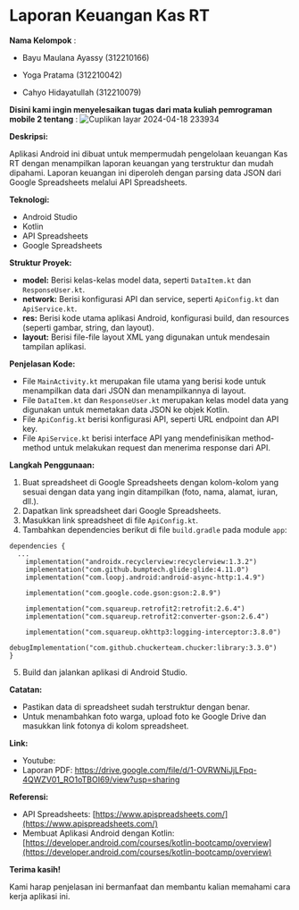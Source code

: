 # Laporan Keuangan Kas RT

 **Nama Kelompok** : 
 
 - Bayu Maulana Ayassy   (312210166)
 
 - Yoga Pratama          (312210042)
 
 - Cahyo Hidayatullah    (312210079)

 **Disini kami ingin menyelesaikan tugas dari mata kuliah pemrograman mobile 2 tentang** :
 ![Cuplikan layar 2024-04-18 233934](https://github.com/Bayuayassy/iuran_kas/assets/115678251/3722a93e-8a37-417a-9060-2eacacc6c34f)

**Deskripsi:**

Aplikasi Android ini dibuat untuk mempermudah pengelolaan keuangan Kas RT dengan menampilkan laporan keuangan yang terstruktur dan mudah dipahami. Laporan keuangan ini diperoleh dengan parsing data JSON dari Google Spreadsheets melalui API Spreadsheets.

**Teknologi:**

* Android Studio
* Kotlin
* API Spreadsheets
* Google Spreadsheets

**Struktur Proyek:**

* **model:** Berisi kelas-kelas model data, seperti `DataItem.kt` dan `ResponseUser.kt`.
* **network:** Berisi konfigurasi API dan service, seperti `ApiConfig.kt` dan `ApiService.kt`.
* **res:** Berisi kode utama aplikasi Android, konfigurasi build, dan resources (seperti gambar, string, dan layout).
* **layout:** Berisi file-file layout XML yang digunakan untuk mendesain tampilan aplikasi.

**Penjelasan Kode:**

* File `MainActivity.kt` merupakan file utama yang berisi kode untuk menampilkan data dari JSON dan menampilkannya di layout.
* File `DataItem.kt` dan `ResponseUser.kt` merupakan kelas model data yang digunakan untuk memetakan data JSON ke objek Kotlin.
* File `ApiConfig.kt` berisi konfigurasi API, seperti URL endpoint dan API key.
* File `ApiService.kt` berisi interface API yang mendefinisikan method-method untuk melakukan request dan menerima response dari API.

**Langkah Penggunaan:**

1. Buat spreadsheet di Google Spreadsheets dengan kolom-kolom yang sesuai dengan data yang ingin ditampilkan (foto, nama, alamat, iuran, dll.).
2. Dapatkan link spreadsheet dari Google Spreadsheets.
3. Masukkan link spreadsheet di file `ApiConfig.kt`.
4. Tambahkan dependencies berikut di file `build.gradle` pada module `app`:

```
dependencies {
  ...
    implementation("androidx.recyclerview:recyclerview:1.3.2")
    implementation("com.github.bumptech.glide:glide:4.11.0")
    implementation("com.loopj.android:android-async-http:1.4.9")

    implementation("com.google.code.gson:gson:2.8.9")

    implementation("com.squareup.retrofit2:retrofit:2.6.4")
    implementation("com.squareup.retrofit2:converter-gson:2.6.4")

    implementation("com.squareup.okhttp3:logging-interceptor:3.8.0")
    debugImplementation("com.github.chuckerteam.chucker:library:3.3.0")
}
```

5. Build dan jalankan aplikasi di Android Studio.

**Catatan:**

* Pastikan data di spreadsheet sudah terstruktur dengan benar.
* Untuk menambahkan foto warga, upload foto ke Google Drive dan masukkan link fotonya di kolom spreadsheet.

**Link:**

* Youtube: 
* Laporan PDF: https://drive.google.com/file/d/1-OVRWNiJjLFpq-4QWZV01_RO1oTBOI69/view?usp=sharing 

**Referensi:**

* API Spreadsheets: [https://www.apispreadsheets.com/](https://www.apispreadsheets.com/)
* Membuat Aplikasi Android dengan Kotlin: [https://developer.android.com/courses/kotlin-bootcamp/overview](https://developer.android.com/courses/kotlin-bootcamp/overview)

**Terima kasih!**

Kami harap penjelasan ini bermanfaat dan membantu kalian memahami cara kerja aplikasi ini.



